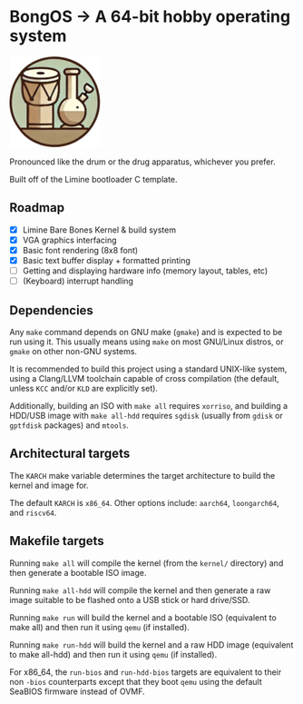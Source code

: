 # BongOS -> A 64-bit hobby operating system

![Temporary Logo](bongos_logo.png)

Pronounced like the drum or the drug apparatus, whichever you prefer.

Built off of the Limine bootloader C template. 

## Roadmap

- [x] Limine Bare Bones Kernel & build system
- [x] VGA graphics interfacing
- [x] Basic font rendering (8x8 font)
- [x] Basic text buffer display + formatted printing
- [ ] Getting and displaying hardware info (memory layout, tables, etc)
- [ ] (Keyboard) interrupt handling

## Dependencies

Any `make` command depends on GNU make (`gmake`) and is expected to be run using
it. This usually means using `make` on most GNU/Linux distros, or `gmake` on 
other non-GNU systems.

It is recommended to build this project using a standard UNIX-like system, using
a Clang/LLVM toolchain capable of cross compilation (the default, unless `KCC`
and/or `KLD` are explicitly set).

Additionally, building an ISO with `make all` requires `xorriso`, and building a
HDD/USB image with `make all-hdd` requires `sgdisk` (usually from `gdisk` or 
`gptfdisk` packages) and `mtools`.

## Architectural targets

The `KARCH` make variable determines the target architecture to build the kernel
and image for.

The default `KARCH` is `x86_64`. Other options include: `aarch64`, 
`loongarch64`, and `riscv64`.

## Makefile targets

Running `make all` will compile the kernel (from the `kernel/` directory) and 
then generate a bootable ISO image.

Running `make all-hdd` will compile the kernel and then generate a raw image 
suitable to be flashed onto a USB stick or hard drive/SSD.

Running `make run` will build the kernel and a bootable ISO (equivalent to make 
all) and then run it using `qemu` (if installed).

Running `make run-hdd` will build the kernel and a raw HDD image (equivalent to 
make all-hdd) and then run it using `qemu` (if installed).

For x86_64, the `run-bios` and `run-hdd-bios` targets are equivalent to their 
non `-bios` counterparts except that they boot `qemu` using the default SeaBIOS 
firmware instead of OVMF.

